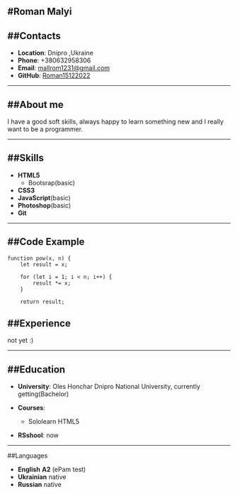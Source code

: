 #Roman Malyi
---
##Contacts
---
*   __Location__: Dnipro ,Ukraine
*   __Phone__: +380632958306
*   __Email__: mallrom1231@gmail.com
*   __GitHub__: [Roman15122022](https://github.com/Roman15122022)
---
##About me
---
I have a good soft skills, always happy to learn something new and I really want to be a programmer.

---
##Skills
---
*   __HTML5__
    *   Bootsrap(basic)
*   __CSS3__
*   __JavaScript__(basic)
*   __Photoshop__(basic)
*   __Git__
---
##Code Example
---
```
function pow(x, n) {
    let result = x;

    for (let i = 1; i < n; i++) {
        result *= x;
    }

    return result;

```
##Experience
--- 
not yet :)

---
##Education
---
*   __University__: Oles Honchar Dnipro National University, сurrently getting(Bachelor)
*   __Courses__:
    *   Sololearn HTML5

*   __RSshool__: now
---
##Languages
*   __English__   __A2__ (ePam test)
*   __Ukrainian__ native
*   __Russian__ native
